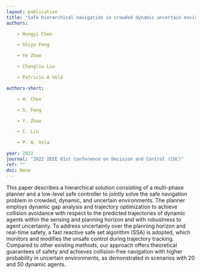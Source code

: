 ```yaml
---
layout: publication
title: "Safe hierarchical navigation in crowded dynamic uncertain environments"
authors:

    - Hongyi Chen

    - Shiyu Feng

    - Ye Zhao

    - Changliu Liu

    - Patricio A Vela

authors-short:

    - H. Chen

    - S. Feng

    - Y. Zhao

    - C. Liu

    - P. A. Vela

year: 2022
journal: "2022 IEEE 61st Conference on Decision and Control (CDC)"
ref: ""
doi: None
---
```


This paper describes a hierarchical solution consisting of a multi-phase planner and a low-level safe controller to jointly solve the safe navigation problem in crowded, dynamic, and uncertain environments. The planner employs dynamic gap analysis and trajectory optimization to achieve collision avoidance with respect to the predicted trajectories of dynamic agents within the sensing and planning horizon and with robustness to agent uncertainty. To address uncertainty over the planning horizon and real-time safety, a fast reactive safe set algorithm (SSA) is adopted, which monitors and modifies the unsafe control during trajectory tracking. Compared to other existing methods, our approach offers theoretical guarantees of safety and achieves collision-free navigation with higher probability in uncertain environments, as demonstrated in scenarios with 20 and 50 dynamic agents.
    